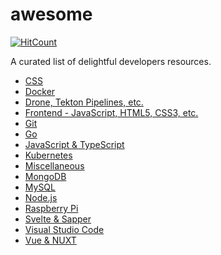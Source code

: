 # awesome

[![HitCount](http://hits.dwyl.com/acim/awesome.svg)](http://hits.dwyl.com/acim/awesome)

A curated list of delightful developers resources.

- [CSS](css.md)
- [Docker](docker.md)
- [Drone, Tekton Pipelines, etc.](cicd.md)
- [Frontend - JavaScript, HTML5, CSS3, etc.](frontend.md)
- [Git](git.md)
- [Go](go.md)
- [JavaScript & TypeScript](javascript-typescript.md)
- [Kubernetes](k8s.md)
- [Miscellaneous](misc.md)
- [MongoDB](mongodb.md)
- [MySQL](mysql.md)
- [Node.js](node.md)
- [Raspberry Pi](pi.md)
- [Svelte & Sapper](svelte.md)
- [Visual Studio Code](vscode.md)
- [Vue & NUXT](vue.md)
